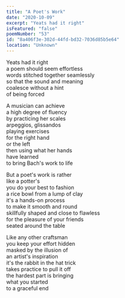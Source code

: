 ```yaml
---
title: "A Poet's Work"
date: "2020-10-09"
excerpt: "Yeats had it right"
isFeatured: "false"
poemNumber: "53"
id: "8a406f3e-302d-44fd-bd32-7036d85b5e64"
location: "Unknown"
---
```


Yeats had it right  
a poem should seem effortless  
words stitched together seamlessly  
so that the sound and meaning  
coalesce without a hint  
of being forced

A musician can achieve  
a high degree of fluency  
by practicing her scales  
arpeggios, glissandos  
playing exercises  
for the right hand  
or the left  
then using what her hands  
have learned  
to bring Bach's work to life

But a poet's work is rather  
like a potter's  
you do your best to fashion  
a rice bowl from a lump of clay  
it's a hands-on process  
to make it smooth and round  
skillfully shaped and close to flawless  
for the pleasure of your friends  
seated around the table

Like any other craftsman  
you keep your effort hidden  
masked by the illusion of  
an artist's inspiration  
it's the rabbit in the hat trick  
takes practice to pull it off  
the hardest part is bringing  
what you started  
to a graceful end
